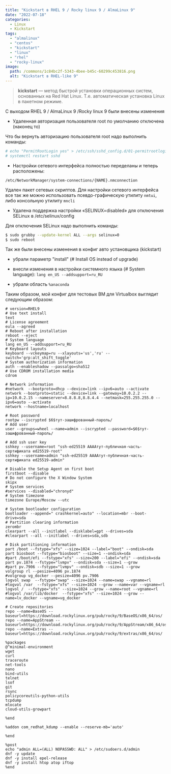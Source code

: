 ```yaml
---
title: "Kickstart в RHEL 9 / Rocky linux 9 / AlmaLinux 9"
date: "2022-07-18"
categories: 
  - Linux
  - Kickstart
tags: 
  - "almalinux"
  - "centos"
  - "kickstart"
  - "linux"
  - "rhel"
  - "rocky-linux"
image:
  path: /commons/1c84bc2f-5343-4bee-b45c-60299c453816.png
  alt: "Kickstart в RHEL-like 9"
---
```


> **kickstart** — метод быстрой установки операционных систем, основанных на Red Hat Linux. Т.е. автоматическая установка Linux в пакетном режиме.

С выходом RHEL 9 / AlmaLinux 9 /Rocky linux 9 были внесены изменения

- Удаленная авторизация пользователя root по умолчанию отключена (наконец то)

Что бы вернуть авторизацию пользователя root надо выполнить команды:

```sh
# echo "PermitRootLogin yes" > /etc/ssh/sshd_config.d/01-permitrootlogin.conf
# systemctl restart sshd
```

- Настройки сетевого интерфейса полностью переделаны и теперь расположены:

```
/etc/NetworkManager/system-connections/{NAME}.nmconnection
```

Удален пакет сетевых скриптов. Для настройки сетевого интерфейса все так же можно использовать псевдо-графическую утилиту `nmtui`, либо консольную утилиту `mncli`

- Удалена поддержка настройки «SELINUX=disabled» для отключения SELinux в /etc/selinux/config

Для отключения SELinux надо выполнить команды:

```sh
$ sudo grubby --update-kernel ALL --args selinux=0
$ sudo reboot
```

Так же были внесены изменения в конфиг авто установщика (kickstart)

- убрали параметр "install" (# Install OS instead of upgrade)

- внесли изменения в настройки системного языка (# System language): `lang en_US --addsupport=ru_RU`

- убрали область `%anaconda`

Таким образом, мой конфиг для тестовых ВМ для Virtualbox выглядит следующим образом:

```
# version=RHEL9
# Use text install
text
# License agreement
eula --agreed
# Reboot after installation
reboot --eject
# System language
lang en_US --addsupport=ru_RU
# Keyboard layouts
keyboard --vckeymap=ru --xlayouts='us','ru' --switch='grp:alt_shift_toggle'
# System authorization information
auth --enableshadow --passalgo=sha512
# Use CDROM installation media
cdrom

# Network information
#network  --bootproto=dhcp --device=link --ipv6=auto --activate
network --bootproto=static --device=link --gateway=10.0.2.2 --ip=10.0.2.15 --nameserver=8.8.8.8,8.8.4.4 --netmask=255.255.255.0 --ipv6=auto --activate
network --hostname=localhost

# Root password
rootpw --iscrypted $6$тут-зашифрованный-пароль/
# Add user
user --groups=wheel --name=admin --iscrypted --password=$6$тут-зашифрованный-пароль/

# Add ssh user key
sshkey --username=root "ssh-ed25519 AAAAтут-публичная-часть-сертификата ed25519-root"
sshkey --username=admin "ssh-ed25519 AAAAтут-публичная-часть-сертификата ed25519-admin"

# Disable the Setup Agent on first boot
firstboot --disable
# Do not configure the X Window System
skipx
# System services
#services --disabled="chronyd"
# System timezone
timezone Europe/Moscow --utc

# System bootloader configuration
bootloader --append=" crashkernel=auto" --location=mbr --boot-drive=sda
# Partition clearing information
zerombr
clearpart --all --initlabel --disklabel=gpt --drives=sda
#clearpart --all --initlabel --drives=sda,sdb

# Disk partitioning information
part /boot --fstype="xfs" --size=1024 --label="boot" --ondisk=sda
part biosboot --fstype="biosboot" --size=1 --ondisk=sda
#part /boot/efi --fstype="xfs" --size=200 --label="efi" --ondisk=sda
part pv.1874 --fstype="lvmpv" --ondisk=sda --size=1 --grow
#part pv.7906 --fstype="lvmpv" --ondisk=sdb --size=1 --grow
volgroup rl --pesize=4096 pv.1874
#volgroup vg_docker --pesize=4096 pv.7906
logvol swap  --fstype="swap" --size=1024 --name=swap --vgname=rl
#logvol /var  --fstype="xfs" --size=1024 --grow --name=var --vgname=rl
logvol /  --fstype="xfs" --size=1024 --grow --name=root --vgname=rl
#logvol /var/lib/docker  --fstype="xfs" --size=1024 --grow --name=lv_docker --vgname=vg_docker

# Create repositories
repo --name=BaseOS --baseurl=https://download.rockylinux.org/pub/rocky/9/BaseOS/x86_64/os/
repo --name=AppStream --baseurl=https://download.rockylinux.org/pub/rocky/9/AppStream/x86_64/os/
repo --name=Extras --baseurl=https://download.rockylinux.org/pub/rocky/9/extras/x86_64/os/

%packages
@^minimal-environment
wget
curl
traceroute
net-tools
nano
bind-utils
telnet
lsof
git
rsync
policycoreutils-python-utils
tcpdump
mlocate
cloud-utils-growpart

%end

%addon com_redhat_kdump --enable --reserve-mb='auto'

%end

%post
echo "admin ALL=(ALL) NOPASSWD: ALL" > /etc/sudoers.d/admin
dnf -y update
dnf -y install epel-release
dnf -y install htop atop iftop
%end
```